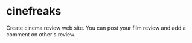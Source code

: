 # cinefreaks
Create cinema review web site. You can post your film review and add a comment on other's review.